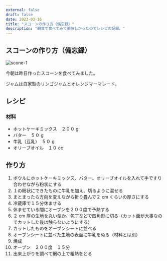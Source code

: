 ```yaml
---
external: false
draft: false
date: 2023-03-16
title: "スコーンの作り方（備忘録）"
description: "朝食で食べてみて美味しかったのでレシピの記録。"
---
```


## スコーンの作り方（備忘録）

![scone-1](/images/scone-1.jpg)

今朝は昨日作ったスコーンを食べてみました。

ジャムは自家製のリンゴジャムとオレンジマーマレード。

## レシピ

### 材料

- ホットケーキミックス　２００ g
- バター　５０ g
- 牛乳（豆乳）　５０ g
- オリーブオイル　１０ cc

## 作り方

1. ボウルにホットケーキミックス、バター、オリーブオイルを入れて手ですり合わせながら粉状にする
2. １の粉状にできたものに牛乳を加え、切るように混ぜる
3. まとまったら方向を変えながら折り畳んで２ cm くらいの厚さにする
4. 冷蔵庫で１５分休ませる
5. 休ませている間にオーブンを２００度で予熱する
6. ２ cm 厚の生地を丸い型か、包丁などで四角形に切る（カット面が大事なのでカットした後は触らないようにする）
7. カットしたものをオーブンシートに並べる
8. オーブンシートに並べた生地の表面に牛乳をぬる（材料とは別）
9. 焼成
10. オーブン　２００度　１５分
11. 出来上がりを調べて網の上で粗熱をとる
